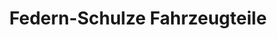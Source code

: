 ---
title: "Federn-Schulze Fahrzeugteile"
url: /moritzburg/federn-schulze-fahrzeugteile/
shop: Autoteile
---